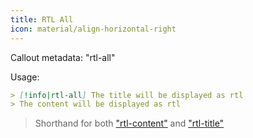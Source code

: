 ```yaml
---
title: RTL All
icon: material/align-horizontal-right
---
```


Callout metadata: "rtl-all"

Usage:

```md
> [!info|rtl-all] The title will be displayed as rtl
> The content will be displayed as rtl
```

> Shorthand for both ["rtl-content"](../content-styling/page-1.md)
> and ["rtl-title"](../title-styling/page-11.md)
